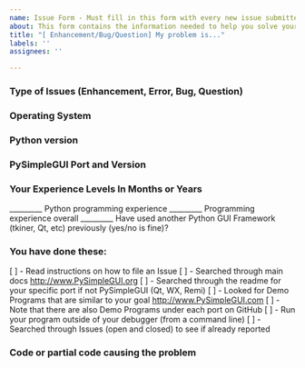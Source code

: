 ```yaml
---
name: Issue Form - Must fill in this form with every new issue submitted
about: This form contains the information needed to help you solve your problem
title: "[ Enhancement/Bug/Question] My problem is..."
labels: ''
assignees: ''

---
```


### Type of Issues (Enhancement, Error, Bug, Question)

### Operating System

### Python version

### PySimpleGUI Port and Version

### Your Experience Levels In Months or Years

_________ Python programming experience
_________ Programming experience overall
_________ Have used another Python GUI Framework (tkiner, Qt, etc) previously (yes/no is fine)?

### You have done these:

[ ] - Read instructions on how to file an Issue
[ ] - Searched through main docs http://www.PySimpleGUI.org
[ ] - Searched through the readme for your specific port if not PySimpleGUI (Qt, WX, Remi)
[ ] - Looked for Demo Programs that are similar to your goal http://www.PySimpleGUI.com
[ ] - Note that there are also Demo Programs under each port on GitHub
[ ] - Run your program outside of your debugger (from a command line)
[ ] - Searched through Issues (open and closed) to see if already reported


### Code or partial code causing the problem
